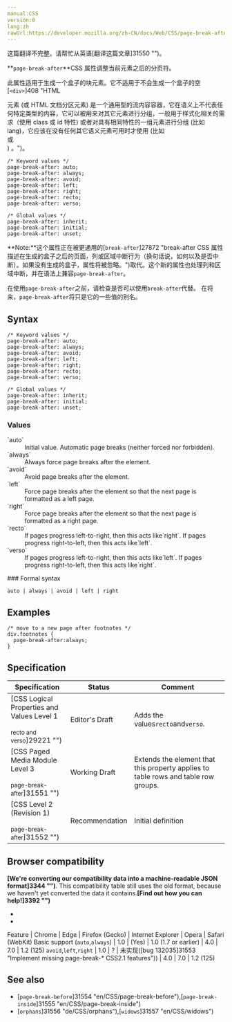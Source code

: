 ```yaml
---
manual:CSS
version:0
lang:zh
rawUrl:https://developer.mozilla.org/zh-CN/docs/Web/CSS/page-break-after
---
```




这篇翻译不完整。请帮忙从英语[翻译这篇文章]31550 "")。







**`page-break-after`**CSS 属性调整当前元素之后的分页符。



此属性适用于生成一个盒子的块元素。它不适用于不会生成一个盒子的空[`<div>`]408 "HTML <div> 元素 (或 HTML 文档分区元素) 是一个通用型的流内容容器，它在语义上不代表任何特定类型的内容，它可以被用来对其它元素进行分组，一般用于样式化相关的需求（使用 class 或 id 特性) 或者对具有相同特性的一组元素进行分组 (比如 lang)，它应该在没有任何其它语义元素可用时才使用 (比如 <article> 或 <nav>) 。")。






```
/* Keyword values */
page-break-after: auto;
page-break-after: always;
page-break-after: avoid;
page-break-after: left;
page-break-after: right;
page-break-after: recto;
page-break-after: verso;

/* Global values */
page-break-after: inherit;
page-break-after: initial;
page-break-after: unset;
```






**Note:**这个属性正在被更通用的[`break-after`]27872 "break-after CSS 属性描述在生成的盒子之后的页面，列或区域中断行为（换句话说，如何以及是否中断）。如果没有生成的盒子，属性将被忽略。")取代。这个新的属性也处理列和区域中断，并在语法上兼容`page-break-after`。



在使用`page-break-after`之前，请检查是否可以使用`break-after`代替。 在将来，`page-break-after`将只是它的一些值的别名。











## Syntax<a name="Syntax"></a>

```
/* Keyword values */
page-break-after: auto;
page-break-after: always;
page-break-after: avoid;
page-break-after: left;
page-break-after: right;
page-break-after: recto;
page-break-after: verso;

/* Global values */
page-break-after: inherit;
page-break-after: initial;
page-break-after: unset;
```

### Values<a name="Values"></a>
<dl><dt id=''>`auto`</dt><dd>Initial value. Automatic page breaks (neither forced nor forbidden).</dd><dt id=''>`always`</dt><dd>Always force page breaks after the element.</dd><dt id=''>`avoid`</dt><dd>Avoid page breaks after the element.</dd><dt id=''>`left`</dt><dd>Force page breaks after the element so that the next page is formatted as a left page.</dd><dt id=''>`right`</dt><dd>Force page breaks after the element so that the next page is formatted as a right page.</dd><dt id=''>`recto`<i></i></dt><dd>If pages progress left-to-right, then this acts like`right`. If pages progress right-to-left, then this acts like`left`.</dd><dt id=''>`verso`<i></i></dt><dd>If pages progress left-to-right, then this acts like`left`. If pages progress right-to-left, then this acts like`right`.</dd></dl>
### Formal syntax<a name="Formal_syntax"></a>

```
auto | always | avoid | left | right
```

## Examples<a name="Examples"></a>

```
/* move to a new page after footnotes */
div.footnotes { 
  page-break-after:always; 
}
```

## Specification<a name="Specification"></a>

Specification | Status | Comment 
 ---  |  ---  |  ---  | 
[CSS Logical Properties and Values Level 1<br></br><small>recto and verso</small>]29221 "") | Editor&#39;s Draft | Adds the values`recto`and`verso`. 
[CSS Paged Media Module Level 3<br></br><small>page-break-after</small>]31551 "") | Working Draft | Extends the element that this property applies to table rows and table row groups. 
[CSS Level 2 (Revision 1)<br></br><small>page-break-after</small>]31552 "") | Recommendation | Initial definition 


## Browser compatibility<a name="Browser_Compatibility"></a>


**[We&#39;re converting our compatibility data into a machine-readable JSON format]3344 "")**. This compatibility table still uses the old format, because we haven&#39;t yet converted the data it contains.**[Find out how you can help!]3392 "")**


* 
* 

Feature | Chrome | Edge | Firefox (Gecko) | Internet Explorer | Opera | Safari (WebKit) 
Basic support (`auto`,`always`) | 1.0 | (Yes) | 1.0 (1.7 or earlier) | 4.0 | 7.0 | 1.2 (125) 
`avoid`,`left`,`right` | 1.0 | ? | 未实现([bug 132035]31553 "Implement missing page-break-* CSS2.1 features")) | 4.0 | 7.0 | 1.2 (125) 




## See also<a name="See_also"></a>

* [`page-break-before`]31554 "en/CSS/page-break-before"),[`page-break-inside`]31555 "en/CSS/page-break-inside")
* [`orphans`]31556 "de/CSS/orphans"),[`widows`]31557 "en/CSS/widows")



